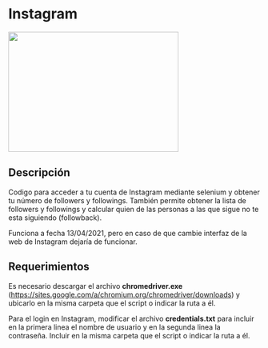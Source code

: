# Instagram

<p>
    <img src="https://i.blogs.es/759769/trucosinstagram/1366_2000.jpg" width="340" height="240" />
</p>

## Descripción

Codigo para acceder a tu cuenta de Instagram mediante selenium y obtener tu número de followers y followings. También permite obtener la lista de followers y followings y calcular quien de las personas a las que sigue no te esta siguiendo (followback).

Funciona a fecha 13/04/2021, pero en caso de que cambie interfaz de la web de Instagram dejaría de funcionar.

## Requerimientos

Es necesario descargar el archivo **chromedriver.exe** (https://sites.google.com/a/chromium.org/chromedriver/downloads) y ubicarlo en la misma carpeta que el script o indicar la ruta a él. 

Para el login en Instagram, modificar el archivo **credentials.txt** para incluir en la primera linea el nombre de usuario y en la segunda linea la contraseña. Incluir en la misma carpeta que el script o indicar la ruta a él.
